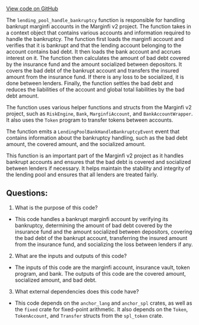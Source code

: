 [View code on GitHub](https://github.com/mrgnlabs/marginfi-v2/src/instructions/marginfi_group/handle_bankruptcy.rs)

The `lending_pool_handle_bankruptcy` function is responsible for handling bankrupt marginfi accounts in the Marginfi v2 project. The function takes in a context object that contains various accounts and information required to handle the bankruptcy. The function first loads the marginfi account and verifies that it is bankrupt and that the lending account belonging to the account contains bad debt. It then loads the bank account and accrues interest on it. The function then calculates the amount of bad debt covered by the insurance fund and the amount socialized between depositors. It covers the bad debt of the bankrupt account and transfers the insured amount from the insurance fund. If there is any loss to be socialized, it is done between lenders. Finally, the function settles the bad debt and reduces the liabilities of the account and global total liabilities by the bad debt amount.

The function uses various helper functions and structs from the Marginfi v2 project, such as `RiskEngine`, `Bank`, `MarginfiAccount`, and `BankAccountWrapper`. It also uses the `Token` program to transfer tokens between accounts.

The function emits a `LendingPoolBankHandleBankruptcyEvent` event that contains information about the bankruptcy handling, such as the bad debt amount, the covered amount, and the socialized amount.

This function is an important part of the Marginfi v2 project as it handles bankrupt accounts and ensures that the bad debt is covered and socialized between lenders if necessary. It helps maintain the stability and integrity of the lending pool and ensures that all lenders are treated fairly.
## Questions: 
 1. What is the purpose of this code?
- This code handles a bankrupt marginfi account by verifying its bankruptcy, determining the amount of bad debt covered by the insurance fund and the amount socialized between depositors, covering the bad debt of the bankrupt account, transferring the insured amount from the insurance fund, and socializing the loss between lenders if any.

2. What are the inputs and outputs of this code?
- The inputs of this code are the marginfi account, insurance vault, token program, and bank. The outputs of this code are the covered amount, socialized amount, and bad debt.

3. What external dependencies does this code have?
- This code depends on the `anchor_lang` and `anchor_spl` crates, as well as the `fixed` crate for fixed-point arithmetic. It also depends on the `Token`, `TokenAccount`, and `Transfer` structs from the `spl_token` crate.
